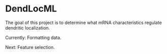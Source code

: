 DendLocML
=========
The goal of this project is to determine what mRNA characteristics regulate dendritic localization.

Currently: Formatting data.

Next: Feature selection.

